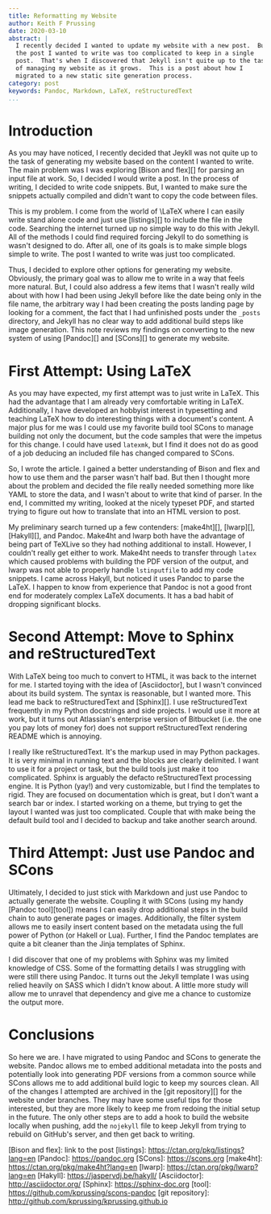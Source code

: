 ```yaml
---
title: Reformatting my Website
author: Keith F Prussing
date: 2020-03-10
abstract: |
  I recently decided I wanted to update my website with a new post.  But
  the post I wanted to write was too complicated to keep in a single
  post.  That's when I discovered that Jekyll isn't quite up to the task
  of managing my website as it grows.  This is a post about how I
  migrated to a new static site generation process.
category: post
keywords: Pandoc, Markdown, LaTeX, reStructuredText
...
```


# Introduction

As you may have noticed, I recently decided that Jeykll was not quite up
to the task of generating my website based on the content I wanted to
write.  The main problem was I was exploring [Bison and flex][] for
parsing an input file at work.  So, I decided I would write a post.  In
the process of writing, I decided to write code snippets.  But, I wanted
to make sure the snippets actually compiled and didn't want to copy the
code between files.

This is my problem.  I come from the world of \LaTeX where I can easily
write stand alone code and just use [listings][] to include the file in
the code.  Searching the internet turned up no simple way to do this
with Jekyll.  All of the methods I could find required forcing Jekyll to
do something is wasn't designed to do.  After all, one of its goals is
to make simple blogs simple to write.  The post I wanted to write was
just too complicated.

Thus, I decided to explore other options for generating my website.
Obviously, the primary goal was to allow me to write in a way that feels
more natural.  But, I could also address a few items that I wasn't
really wild about with how I had been using Jekyll before like the date
being only in the file name, the arbitrary way I had been creating the
posts landing page by looking for a comment, the fact that I had
unfinished posts under the `_posts` directory, and Jekyll has no clear
way to add additional build steps like image generation.  This note
reviews my findings on converting to the new system of using [Pandoc][]
and [SCons][] to generate my website.

# First Attempt: Using LaTeX

As you may have expected, my first attempt was to just write in LaTeX.
This had the advantage that I am already very comfortable writing in
LaTeX.  Additionally, I have developed an hobbyist interest in
typesetting and teaching LaTeX how to do interesting things with a
document's content.  A major plus for me was I could use my favorite
build tool SCons to manage building not only the document, but the
code samples that were the impetus for this change.  I could have used
`latexmk`, but I find it does not do as good of a job deducing an
included file has changed compared to SCons.

So, I wrote the article.  I gained a better understanding of Bison and
flex and how to use them and the parser wasn't half bad.  But then I
thought more about the problem and decided the file really needed
something more like YAML to store the data, and I wasn't about to write
that kind of parser.  In the end, I committed my writing, looked at the
nicely typeset PDF, and started trying to figure out how to translate
that into an HTML version to post.

My preliminary search turned up a few contenders: [make4ht][],
[lwarp][], [Hakyll][], and Pandoc.  Make4ht and lwarp both have the
advantage of being part of TeXLive so they had nothing additional to
install.  However, I couldn't really get either to work.  Make4ht needs
to transfer through `latex` which caused problems with building the PDF
version of the output, and lwarp was not able to properly handle
`lstinputfile` to add my code snippets.  I came across Hakyll, but
noticed it uses Pandoc to parse the LaTeX.  I happen to know from
experience that Pandoc is not a good front end for moderately complex
LaTeX documents.  It has a bad habit of dropping significant blocks.

# Second Attempt: Move to Sphinx and reStructuredText

With LaTeX being too much to convert to HTML, it was back to the
internet for me.  I started toying with the idea of [Asciidoctor], but I
wasn't convinced about its build system.  The syntax is reasonable, but
I wanted more.  This lead me back to reStructuredText and [Sphinx][].  I
use reStructuredText frequently in my Python docstrings and side
projects.  I would use it more at work, but it turns out Atlassian's
enterprise version of Bitbucket (i.e. the one you pay lots of money for)
does not support reStructuredText rendering README which is annoying.

I really like reStructuredText.  It's the markup used in may Python
packages.  It is very minimal in running text and the blocks are clearly
delimited.  I want to use it for a project or task, but the build tools
just make it too complicated.  Sphinx is arguably the defacto
reStructuredText processing engine.  It is Python (yay!) and very
customizable, but I find the templates to rigid.  They are focused on
documentation which is great, but I don't want a search bar or index.  I
started working on a theme, but trying to get the layout I wanted was
just too complicated.  Couple that with make being the default build
tool and I decided to backup and take another search around.

# Third Attempt: Just use Pandoc and SCons

Ultimately, I decided to just stick with Markdown and just use Pandoc to
actually generate the website.  Coupling it with SCons (using my handy
[Pandoc tool][tool]) means I can easily drop additional steps in the
build chain to auto generate pages or images.  Additionally, the filter
system allows me to easily insert content based on the metadata using
the full power of Python (or Hakell or Lua).  Further, I find the Pandoc
templates are quite a bit cleaner than the Jinja templates of Sphinx.

I did discover that one of my problems with Sphinx was my limited
knowledge of CSS.  Some of the formatting details I was struggling with
were still there using Pandoc.  It turns out the Jekyll template I was
using relied heavily on SASS which I didn't know about.  A little more
study will allow me to unravel that dependency and give me a chance to
customize the output more.

# Conclusions

So here we are.  I have migrated to using Pandoc and SCons to generate
the website.  Pandoc allows me to embed additional metadata into the
posts and potentially look into generating PDF versions from a common
source while SCons allows me to add additional build logic to keep my
sources clean.  All of the changes I attempted are archived in the [git
repository][] for the website under branches.  They may have some useful
tips for those interested, but they are more likely to keep me from
redoing the initial setup in the future.  The only other steps are to
add a hook to build the website locally when pushing, add the `nojekyll`
file to keep Jekyll from trying to rebuild on GitHub's server, and then
get back to writing.

[Bison and flex]: link to the post
[listings]: https://ctan.org/pkg/listings?lang=en
[Pandoc]: https://pandoc.org
[SCons]: https://scons.org
[make4ht]: https://ctan.org/pkg/make4ht?lang=en
[lwarp]: https://ctan.org/pkg/lwarp?lang=en
[Hakyll]: https://jaspervdj.be/hakyll/
[Asciidoctor]: http://asciidoctor.org/
[Sphinx]: https://sphinx-doc.org
[tool]: https://github.com/kprussing/scons-pandoc
[git repository]: http://github.com/kprussing/kprussing.github.io
